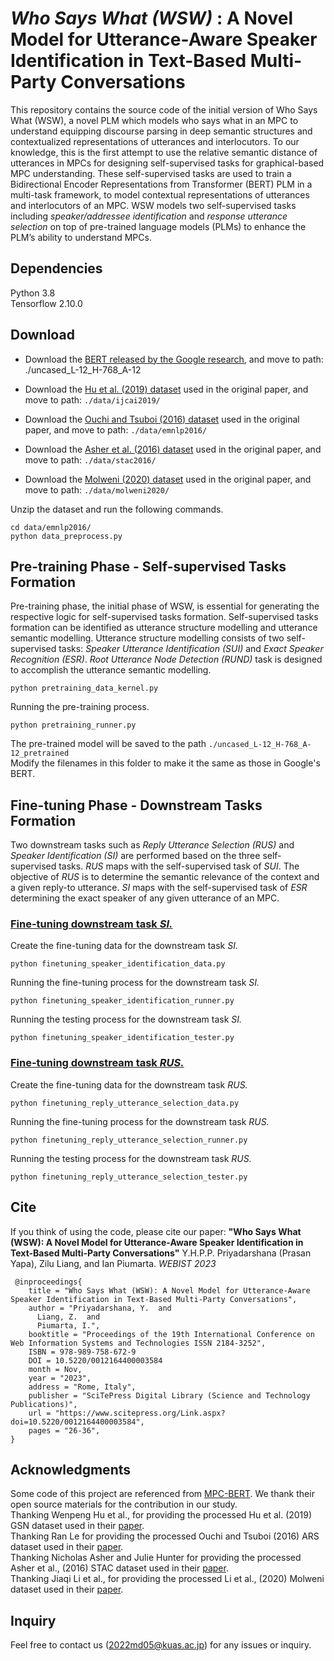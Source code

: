 # <i> Who Says What (WSW) </i>: A Novel Model for Utterance-Aware Speaker Identification in Text-Based Multi-Party Conversations
This repository contains the source code of the initial version of Who Says What (WSW), a novel PLM which models who says what in an MPC to understand equipping discourse parsing in deep semantic structures and contextualized representations of utterances and interlocutors. To our knowledge, this is the first attempt to use the relative semantic distance of utterances in MPCs for designing self-supervised tasks for graphical-based MPC understanding. These self-supervised tasks are used to train a Bidirectional Encoder Representations from Transformer (BERT) PLM in a multi-task framework, to model contextual representations of utterances and interlocutors of an MPC. WSW models two self-supervised tasks including <i> speaker/addressee identification </i> and <i> response utterance selection </i> on top of pre-trained language models (PLMs) to enhance the PLM’s ability to understand MPCs. <br>

## Dependencies
Python 3.8 <br>
Tensorflow 2.10.0

## Download
- Download the [BERT released by the Google research](https://storage.googleapis.com/bert_models/2018_10_18/uncased_L-12_H-768_A-12.zip), 
  and move to path: ./uncased_L-12_H-768_A-12 <br>
  
- Download the [Hu et al. (2019) dataset](https://drive.google.com/file/d/1qSw9X22oGGbuRtfaOAf3Z7ficn6mZgi9/view?usp=sharing) used in the original paper,
  and move to path: ```./data/ijcai2019/``` <br>

- Download the [Ouchi and Tsuboi (2016) dataset](https://drive.google.com/file/d/1nMiH6dGZfWBoOGbIvyBJp8oxhD8PWSNc/view?usp=sharing) used in the original paper,
  and move to path: ```./data/emnlp2016/``` <br>

- Download the [Asher et al. (2016) dataset](https://www.irit.fr/STAC/corpus.html) used in the original paper,
  and move to path: ```./data/stac2016/``` <br>

- Download the [Molweni (2020) dataset](https://github.com/HIT-SCIR/Molweni/tree/main/DP) used in the original paper,
  and move to path: ```./data/molweni2020/``` <br>
  
Unzip the dataset and run the following commands. <br>
  ```
  cd data/emnlp2016/
  python data_preprocess.py
  ```

## Pre-training Phase - Self-supervised Tasks Formation
Pre-training phase, the initial phase of WSW, is essential for generating the respective logic for self-supervised tasks formation. Self-supervised tasks formation can be identified as utterance structure modelling and utterance semantic modelling. Utterance structure modelling consists of two self-supervised tasks: <i> Speaker Utterance Identification (SUI) </i> and <i> Exact Speaker Recognition (ESR)</i>. <i> Root Utterance Node Detection (RUND) </i> task is designed to accomplish the utterance semantic modelling. 
```
python pretraining_data_kernel.py 
```
Running the pre-training process.
```
python pretraining_runner.py 
```
The pre-trained model will be saved to the path ```./uncased_L-12_H-768_A-12_pretrained```<br> 
Modify the filenames in this folder to make it the same as those in Google's BERT.

## Fine-tuning Phase - Downstream Tasks Formation
Two downstream tasks such as <i> Reply Utterance Selection (RUS) </i> and <i> Speaker Identification (SI) </i> are performed based on the three self-supervised tasks. <i> RUS </i> maps with the self-supervised task of <i> SUI</i>. The objective of <i> RUS </i> is to determine the semantic relevance of the context and a given reply-to utterance. <i> SI </i> maps with the self-supervised task of <i> ESR </i> determining the exact speaker of any given utterance of an MPC.

### <u> Fine-tuning downstream task <i> SI. </i> </u> <br>

Create the fine-tuning data for the downstream task <i> SI. </i>
```
python finetuning_speaker_identification_data.py 
```
Running the fine-tuning process for the downstream task <i> SI. </i>
```
python finetuning_speaker_identification_runner.py
```
Running the testing process for the downstream task <i> SI. </i>
```
python finetuning_speaker_identification_tester.py
```

### <u> Fine-tuning downstream task <i> RUS. </i> </u> <br>

Create the fine-tuning data for the downstream task <i> RUS. </i>
```
python finetuning_reply_utterance_selection_data.py 
```
Running the fine-tuning process for the downstream task <i> RUS. </i>
```
python finetuning_reply_utterance_selection_runner.py
```
Running the testing process for the downstream task <i> RUS. </i>
```
python finetuning_reply_utterance_selection_tester.py
```

## Cite
If you think of using the code, please cite our paper:
**"Who Says What (WSW): A Novel Model for Utterance-Aware Speaker Identification in Text-Based Multi-Party Conversations"**
Y.H.P.P. Priyadarshana (Prasan Yapa), Zilu Liang, and Ian Piumarta. _WEBIST 2023_

```
 @inproceedings{
    title = "Who Says What (WSW): A Novel Model for Utterance-Aware Speaker Identification in Text-Based Multi-Party Conversations",
    author = "Priyadarshana, Y.  and
      Liang, Z.  and
      Piumarta, I.",
    booktitle = "Proceedings of the 19th International Conference on Web Information Systems and Technologies ISSN 2184-3252",
    ISBN = 978-989-758-672-9
    DOI = 10.5220/0012164400003584
    month = Nov,
    year = "2023",
    address = "Rome, Italy",
    publisher = "SciTePress Digital Library (Science and Technology Publications)",
    url = "https://www.scitepress.org/Link.aspx?doi=10.5220/0012164400003584",
    pages = "26-36",
}
```

## Acknowledgments
Some code of this project are referenced from [MPC-BERT](https://github.com/JasonForJoy/MPC-BERT). We thank their open source materials for the contribution in our study. <br>
Thanking Wenpeng Hu et al., for providing the processed Hu et al. (2019) GSN dataset used in their [paper](https://www.ijcai.org/proceedings/2019/0696.pdf). <br>
Thanking Ran Le for providing the processed Ouchi and Tsuboi (2016) ARS dataset used in their [paper](https://www.aclweb.org/anthology/D19-1199.pdf). <br>
Thanking Nicholas Asher and Julie Hunter for providing the processed Asher et al., (2016) STAC dataset used in their [paper](https://hal.science/hal-02124399/). <br>
Thanking Jiaqi Li et al., for providing the processed Li et al., (2020) Molweni dataset used in their [paper](https://aclanthology.org/2020.coling-main.238/).

## Inquiry
Feel free to contact us (2022md05@kuas.ac.jp) for any issues or inquiry.
